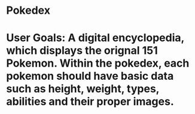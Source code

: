 # Pokedex

# User Goals: A digital encyclopedia, which displays the orignal 151 Pokemon. Within the pokedex, each pokemon should have basic data such as height, weight, types, abilities and their proper images.
